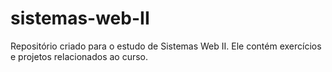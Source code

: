 # sistemas-web-II
Repositório criado para o estudo de Sistemas Web II. Ele contém exercícios e projetos relacionados ao curso.
